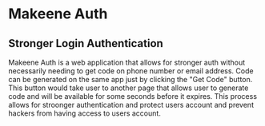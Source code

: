 # Makeene Auth

## Stronger Login Authentication

Makeene Auth is a web application that allows for stronger auth without necessarily needing to get code on phone number or email address. Code can be generated on the same app just by clicking the "Get Code" button. This button would take user to another page that allows user to generate code and will be available for some seconds before it expires. This process allows for stroonger authentication and protect users account and prevent hackers from having access to users account.
